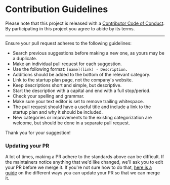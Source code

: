 # Contribution Guidelines

Please note that this project is released with a [Contributor Code of Conduct](CODE-OF-CONDUCT.md). By participating in this project you agree to abide by its terms.

---

Ensure your pull request adheres to the following guidelines:

- Search previous suggestions before making a new one, as yours may be a duplicate.
- Make an individual pull request for each suggestion.
- Use the following format: `[name](link) - Description.`
- Additions should be added to the bottom of the relevant category.
- Link to the startup plan page, not the company's website.
- Keep descriptions short and simple, but descriptive.
- Start the description with a capital and end with a full stop/period.
- Check your spelling and grammar.
- Make sure your text editor is set to remove trailing whitespace.
- The pull request should have a useful title and include a link to the startup plan and why it should be included.
- New categories or improvements to the existing categorization are welcome, but should be done in a separate pull request.

Thank you for your suggestion!

### Updating your PR

A lot of times, making a PR adhere to the standards above can be difficult. If the maintainers notice anything that we'd like changed, we'll ask you to edit your PR before we merge it. If you're not sure how to do that, [here is a guide](https://github.com/RichardLitt/knowledge/blob/master/github/amending-a-commit-guide.md) on the different ways you can update your PR so that we can merge it.
